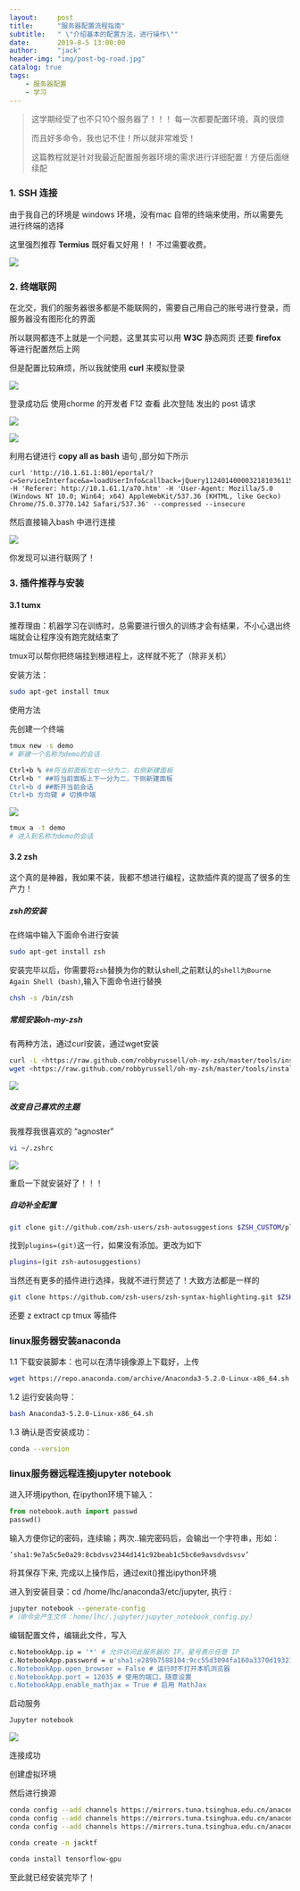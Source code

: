 ```yaml
---
layout:     post
title:      "服务器配置流程指南"
subtitle:   " \"介绍基本的配置方法，进行操作\""
date:       2019-8-5 13:00:00
author:     "jack"
header-img: "img/post-bg-road.jpg"
catalog: true
tags:
    - 服务器配置
    - 学习
---
```


> 这学期经受了也不只10个服务器了！！！ 每一次都要配置环境，真的很烦
>
> 而且好多命令，我也记不住！所以就非常难受！
>
> 这篇教程就是针对我最近配置服务器环境的需求进行详细配置！方便后面继续配

### 1.  SSH 连接

由于我自己的环境是 windows 环境，没有mac 自带的终端来使用，所以需要先进行终端的选择

这里强烈推荐 **Termius** 既好看又好用！！ 不过需要收费。

![](https://jackyanghc-picture.oss-cn-beijing.aliyuncs.com/20190806161151.png)

### 2. 终端联网

在北交，我们的服务器很多都是不能联网的，需要自己用自己的账号进行登录，而服务器没有图形化的界面

所以联网都连不上就是一个问题，这里其实可以用 **W3C** 静态网页 还要 **firefox** 等进行配置然后上网 

但是配置比较麻烦，所以我就使用 **curl** 来模拟登录

![](https://jackyanghc-picture.oss-cn-beijing.aliyuncs.com/20190806161604.png)

登录成功后 使用chorme 的开发者 F12 查看 此次登陆 发出的 post 请求

![](https://jackyanghc-picture.oss-cn-beijing.aliyuncs.com/20190806161734.png)

![](https://jackyanghc-picture.oss-cn-beijing.aliyuncs.com/20190806162303.png)

利用右键进行 **copy all as bash** 语句 ,部分如下所示

```
curl 'http://10.1.61.1:801/eportal/?c=ServiceInterface&a=loadUserInfo&callback=jQuery1124014000032181036115_1565079415592&account=16281052&_=1565079415593' -H 'Referer: http://10.1.61.1/a70.htm' -H 'User-Agent: Mozilla/5.0 (Windows NT 10.0; Win64; x64) AppleWebKit/537.36 (KHTML, like Gecko) Chrome/75.0.3770.142 Safari/537.36' --compressed --insecure
```

然后直接输入bash 中进行连接

![](https://jackyanghc-picture.oss-cn-beijing.aliyuncs.com/20190806162341.png)

你发现可以进行联网了！

### 3. 插件推荐与安装

#### 3.1 tumx

推荐理由：机器学习在训练时，总需要进行很久的训练才会有结果，不小心退出终端就会让程序没有跑完就结束了

tmux可以帮你把终端挂到根进程上，这样就不死了（除非关机）

安装方法：

```bash
sudo apt-get install tmux
```

使用方法

先创建一个终端

```bash
tmux new -s demo 
# 新建一个名称为demo的会话
```

```bash
Ctrl+b % ##将当前面板左右一分为二，右侧新建面板
Ctrl+b " ##将当前面板上下一分为二，下侧新建面板
Ctrl+b d ##断开当前会话
Ctrl+b 方向键 # 切换中端
```

![](https://jackyanghc-picture.oss-cn-beijing.aliyuncs.com/20190806163419.png)

```bash
tmux a -t demo
# 进入到名称为demo的会话
```

#### 3.2 zsh

这个真的是神器，我如果不装，我都不想进行编程，这款插件真的提高了很多的生产力！

##### zsh的安装

在终端中输入下面命令进行安装

```bash
sudo apt-get install zsh
```

安装完毕以后，你需要将`zsh`替换为你的默认shell,之前默认的`shell为Bourne Again Shell (bash)`,输入下面命令进行替换

```bash
chsh -s /bin/zsh
```

##### 常规安装oh-my-zsh

有两种方法，通过curl安装，通过wget安装

```bash
curl -L <https://raw.github.com/robbyrussell/oh-my-zsh/master/tools/install.sh> | sh
wget <https://raw.github.com/robbyrussell/oh-my-zsh/master/tools/install.sh> -O - | sh
```

![](https://jackyanghc-picture.oss-cn-beijing.aliyuncs.com/20190806164015.png)

##### 改变自己喜欢的主题

我推荐我很喜欢的 “agnoster”

```bash
vi ~/.zshrc 
```

![](https://jackyanghc-picture.oss-cn-beijing.aliyuncs.com/20190806164342.png)

重启一下就安装好了！！！

##### 自动补全配置

```bash
git clone git://github.com/zsh-users/zsh-autosuggestions $ZSH_CUSTOM/plugins/zsh-autosuggestions
```

找到`plugins=(git)`这一行，如果没有添加。更改为如下

```bash
plugins=(git zsh-autosuggestions)
```

当然还有更多的插件进行选择，我就不进行赘述了！大致方法都是一样的

```bash
git clone https://github.com/zsh-users/zsh-syntax-highlighting.git $ZSH_CUSTOM/plugins/zsh-syntax-highlighting
```

还要 z extract cp tmux 等插件

### linux服务器安装anaconda

1.1 下载安装脚本：也可以在清华镜像源上下载好，上传

```bash
wget https://repo.anaconda.com/archive/Anaconda3-5.2.0-Linux-x86_64.sh
```

1.2 运行安装向导：

```bash
bash Anaconda3-5.2.0-Linux-x86_64.sh
```

1.3 确认是否安装成功：

```bash
conda --version
```

### linux服务器远程连接jupyter notebook

进入环境ipython, 在ipython环境下输入：

```python
from notebook.auth import passwd 
passwd() 
```

输入方便你记的密码，连续输；两次..输完密码后，会输出一个字符串，形如： 

```
’sha1:9e7a5c5e0a29:8cbdvsv2344d141c92beab1c5bc6e9avsdvdsvsv’
```

将其保存下来, 完成以上操作后，通过exit()推出ipython环境

进入到安装目录：cd /home/lhc/anaconda3/etc/jupyter, 执行 :

```bash
jupyter notebook --generate-config
#（命令会产生文件：home/lhc/.jupyter/jupyter_notebook_config.py）
```

编辑配置文件，编辑此文件，写入

```bash
c.NotebookApp.ip = '*' # 允许访问此服务器的 IP，星号表示任意 IP
c.NotebookApp.password = u'sha1:e289b7588104:9cc55d3094fa160a3370d193218acb8a1a9c45b7 # 之前生成的密码 hash 字串
c.NotebookApp.open_browser = False # 运行时不打开本机浏览器
c.NotebookApp.port = 12035 # 使用的端口，随意设置
c.NotebookApp.enable_mathjax = True # 启用 MathJax
```

启动服务

```bash
Jupyter notebook
```

![](https://jackyanghc-picture.oss-cn-beijing.aliyuncs.com/20190806174447.png)

连接成功

创建虚拟环境

然后进行换源

```bash
conda config --add channels https://mirrors.tuna.tsinghua.edu.cn/anaconda/pkgs/free/
conda config --add channels https://mirrors.tuna.tsinghua.edu.cn/anaconda/cloud/conda-forge
conda config --add channels https://mirrors.tuna.tsinghua.edu.cn/anaconda/cloud/msys2/

```

```bash
conda create -n jacktf
```

```bash
conda install tensorflow-gpu
```

至此就已经安装完毕了！